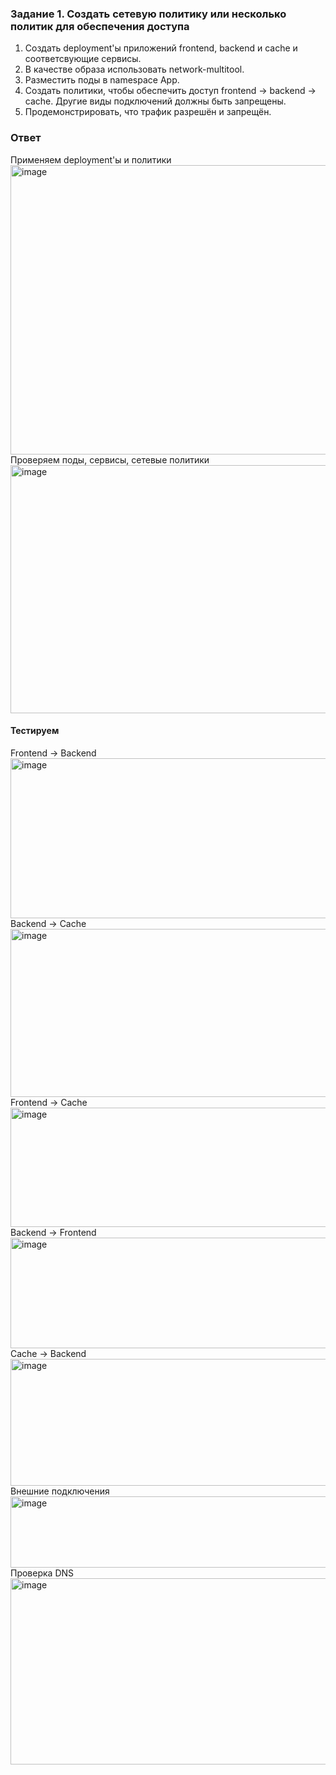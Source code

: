 ### Задание 1. Создать сетевую политику или несколько политик для обеспечения доступа

1. Создать deployment'ы приложений frontend, backend и cache и соответсвующие сервисы.
2. В качестве образа использовать network-multitool.
3. Разместить поды в namespace App.
4. Создать политики, чтобы обеспечить доступ frontend -> backend -> cache. Другие виды подключений должны быть запрещены.
5. Продемонстрировать, что трафик разрешён и запрещён.
### Ответ
Применяем deployment'ы и политики
<img width="1185" height="463" alt="image" src="https://github.com/user-attachments/assets/1346d068-876d-4f4e-aab0-d9b59d6207a4" />
Проверяем поды, сервисы, сетевые политики
<img width="1472" height="397" alt="image" src="https://github.com/user-attachments/assets/30217170-5eef-4a76-89c4-8d46992d1661" />
#### Тестируем
Frontend → Backend
<img width="1477" height="256" alt="image" src="https://github.com/user-attachments/assets/b4527c0e-67a6-4931-9919-ba74ac7bb3e4" />
Backend → Cache
<img width="1475" height="269" alt="image" src="https://github.com/user-attachments/assets/90750f1c-ad3d-4f2b-ad2b-b56a15111189" />
Frontend → Cache
<img width="1453" height="191" alt="image" src="https://github.com/user-attachments/assets/070dcb21-3a49-4e5e-92e9-38746d274495" />
Backend → Frontend
<img width="1472" height="177" alt="image" src="https://github.com/user-attachments/assets/54096ab3-dd33-46db-bfb6-734ebc866d1a" />
Cache → Backend
<img width="1464" height="203" alt="image" src="https://github.com/user-attachments/assets/041cbeff-90e3-4b5d-ae88-8b90dff85c19" />
Внешние подключения
<img width="1450" height="114" alt="image" src="https://github.com/user-attachments/assets/6a32c36c-9f26-46fb-9a31-362dc73438fb" />
Проверка DNS
<img width="1353" height="298" alt="image" src="https://github.com/user-attachments/assets/1e42cf1f-6bb4-4620-b18d-c6b871f85404" />

